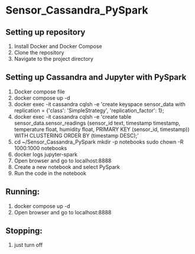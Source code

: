 # Sensor_Cassandra_PySpark
## Setting up repository
1. Install Docker and Docker Compose
2. Clone the repository
3. Navigate to the project directory

## Setting up Cassandra and Jupyter with PySpark
1. Docker compose file
2. docker compose up -d
3. docker exec -it cassandra cqlsh -e 'create keyspace sensor_data with replication = {'class': 'SimpleStrategy', 'replication_factor': 1};
4. docker exec -it cassandra cqlsh -e 'create table sensor_data.sensor_readings (sensor_id text, timestamp timestamp, temperature float, humidity float, PRIMARY KEY (sensor_id, timestamp)) WITH CLUSTERING ORDER BY (timestamp DESC);'
5. cd ~/Sensor_Cassandra_PySpark
    mkdir -p notebooks
    sudo chown -R 1000:1000 notebooks
6. docker logs jupyter-spark
7. Open browser and go to localhost:8888
8. Create a new notebook and select PySpark
9. Run the code in the notebook

## Running:
1. docker compose up -d
2. Open browser and go to localhost:8888

## Stopping:
1. just turn off